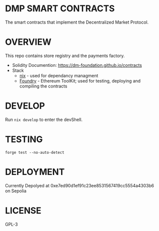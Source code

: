 # DMP SMART CONTRACTS

The smart contracts that implement the Decentralized Market Protocol.

# OVERVIEW

This repo contains store registry and the payments factory.

- Solidity Documention: https://dm-foundation.github.io/contracts
- Stack
  - [nix](nixos.wiki) - used for dependancy managment
  - [Foundry](https://getfoundry.sh/) - Ethereum ToolKit; used for testing, deploying and compiling the contracts

# DEVELOP

Run `nix develop` to enter the devShell.

# TESTING

`forge test --no-auto-detect`

# DEPLOYMENT

Currently Depolyed at 0xe7ed90d1ef91c23ee8531567419cc5554a4303b6 on Sepolia

# LICENSE

GPL-3
